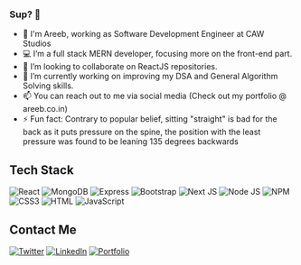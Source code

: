 ### Sup? 👋

- 👀 I'm Areeb, working as Software Development Engineer at CAW Studios
- 💻 I’m a full stack MERN developer, focusing more on the front-end part.
- 👯 I’m looking to collaborate on ReactJS repositories.
- 🔭 I’m currently working on improving my DSA and General Algorithm Solving skills.
- 📫 You can reach out to me via social media (Check out my portfolio @ areeb.co.in)
- ⚡ Fun fact: Contrary to popular belief, sitting "straight" is bad for the back as it puts pressure on the spine, the position with the least pressure was found to be leaning 135 degrees backwards

## Tech Stack

![React](https://img.shields.io/badge/React-20232A?style=for-the-badge&logo=react&logoColor=61DAFB)
![MongoDB](https://img.shields.io/badge/MongoDB-4EA94B?style=for-the-badge&logo=mongodb&logoColor=white)
![Express](https://img.shields.io/badge/Express.js-000000?style=for-the-badge&logo=express&logoColor=white)
![Bootstrap](https://img.shields.io/badge/Bootstrap-563D7C?style=for-the-badge&logo=bootstrap&logoColor=white)
![Next JS](https://img.shields.io/badge/next.js-000000?style=for-the-badge&logo=nextdotjs&logoColor=white)
![Node JS](https://img.shields.io/badge/Node.js-339933?style=for-the-badge&logo=nodedotjs&logoColor=white)
![NPM](https://img.shields.io/badge/npm-CB3837?style=for-the-badge&logo=npm&logoColor=white)
![CSS3](https://img.shields.io/badge/CSS3-1572B6?style=for-the-badge&logo=css3&logoColor=white)
![HTML](https://img.shields.io/badge/HTML5-E34F26?style=for-the-badge&logo=html5&logoColor=white)
![JavaScript](https://img.shields.io/badge/JavaScript-323330?style=for-the-badge&logo=javascript&logoColor=F7DF1E)

## Contact Me

[![Twitter](https://img.shields.io/badge/Twitter-1DA1F2?style=for-the-badge&logo=twitter&logoColor=white)](https://twitter.com/AreebKhanDev)
[![LinkedIn](https://img.shields.io/badge/LinkedIn-0077B5?style=for-the-badge&logo=linkedin&logoColor=white)](https://www.linkedin.com/in/mareebkhan/)
[![Portfolio](https://img.shields.io/badge/Portfolio-1DA1F2?style=for-the-badge&logo=website&logoColor=white)](https://areeb.co.in/)